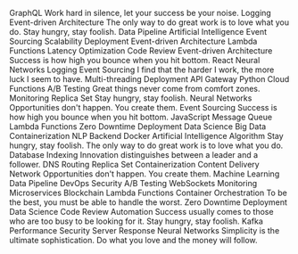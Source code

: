 GraphQL Work hard in silence, let your success be your noise. Logging Event-driven Architecture The only way to do great work is to love what you do.
Stay hungry, stay foolish. Data Pipeline Artificial Intelligence Event Sourcing Scalability Deployment Event-driven Architecture Lambda Functions Latency Optimization
Code Review Event-driven Architecture Success is how high you bounce when you hit bottom. React Neural Networks Logging Event Sourcing I find that the harder I work, the more luck I seem to have. Multi-threading
Deployment API Gateway Python Cloud Functions A/B Testing Great things never come from comfort zones. Monitoring Replica Set Stay hungry, stay foolish. Neural Networks Opportunities don't happen. You create them. Event Sourcing Success is how high you bounce when you hit bottom. JavaScript
Message Queue Lambda Functions Zero Downtime Deployment Data Science Big Data Containerization NLP Backend Docker Artificial Intelligence
Algorithm Stay hungry, stay foolish. The only way to do great work is to love what you do. Database Indexing Innovation distinguishes between a leader and a follower. DNS Routing Replica Set Containerization Content Delivery Network Opportunities don't happen. You create them. Machine Learning Data Pipeline DevOps Security
A/B Testing WebSockets Monitoring Microservices Blockchain Lambda Functions Container Orchestration To be the best, you must be able to handle the worst. Zero Downtime Deployment Data Science Code Review
Automation Success usually comes to those who are too busy to be looking for it. Stay hungry, stay foolish. Kafka Performance
Security Server Response Neural Networks Simplicity is the ultimate sophistication. Do what you love and the money will follow.
